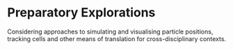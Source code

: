 # Preparatory Explorations

Considering approaches to simulating and visualising particle positions, tracking cells and other means of translation for cross-disciplinary contexts. 


